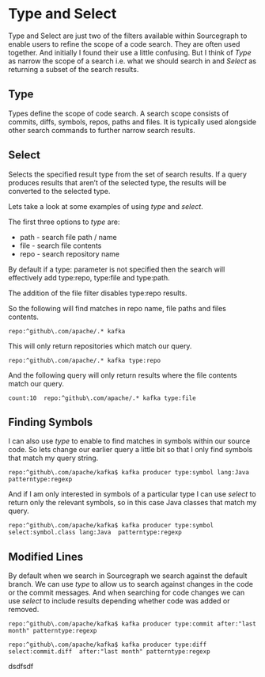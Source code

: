# Type and Select

Type and Select are just two of the filters available within Sourcegraph to enable users to refine the scope of a code search. They are often used together. And initially I found their use a little confusing. But I think of *Type* as narrow the scope of a search i.e. what we should search in and *Select* as returning a subset of the search results.

## Type

Types define the scope of code search. A search scope consists of commits, diffs, symbols, repos, paths and files. It is typically used alongside other search commands to further narrow search results.

## Select

Selects the specified result type from the set of search results. If a query produces results that aren’t of the selected type, the results will be converted to the selected type.

Lets take a look at some examples of using *type* and *select*.

The first three options to *type* are:

* path - search file path / name
* file - search file contents
* repo - search repository name

By default if a type: parameter is not specified then the search will effectively add type:repo, type:file and type:path.

The addition of the file filter disables type:repo results.

So the following will find matches in repo name, file paths and files contents.

```sourcegraph
repo:^github\.com/apache/.* kafka
```

This will only return repositories which match our query.

```sourcegraph
repo:^github\.com/apache/.* kafka type:repo
```

And the following query will only return results where the file contents match our query.

```sourcegraph
count:10  repo:^github\.com/apache/.* kafka type:file
```

## Finding Symbols

I can also use *type* to enable to find matches in symbols within our source code. So lets change our earlier query a little bit so that I only find symbols that match my query string.

```sourcegraph
repo:^github\.com/apache/kafka$ kafka producer type:symbol lang:Java patterntype:regexp 
```

And if I am only interested in symbols of a particular type I can use *select* to return only the relevant symbols, so in this case Java classes that match my query.

```sourcegraph
repo:^github\.com/apache/kafka$ kafka producer type:symbol select:symbol.class lang:Java  patterntype:regexp 
```

## Modified Lines

By default when we search in Sourcegraph we search against the default branch. We can use *type* to allow us to search against changes in the code or the commit messages. And when searching for code changes we can use *select* to include results depending whether code was added or removed.

```sourcegraph
repo:^github\.com/apache/kafka$ kafka producer type:commit after:"last month" patterntype:regexp 
```

```sourcegraph
repo:^github\.com/apache/kafka$ kafka producer type:diff select:commit.diff  after:"last month" patterntype:regexp 
```

dsdfsdf

```sourcegraph

```
